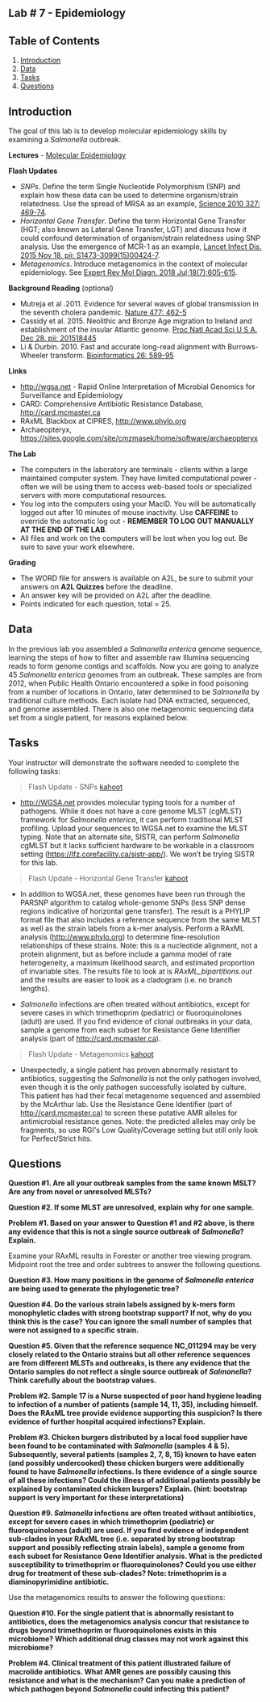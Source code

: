 ## Lab # 7 - Epidemiology

## Table of Contents
1. [Introduction](#intro)
2. [Data](#data)
3. [Tasks](#tasks)
4. [Questions](#questions)

<a name="intro"></a>
## Introduction

The goal of this lab is to develop molecular epidemiology skills by examining a *Salmonella* outbreak.

**Lectures** - [Molecular Epidemiology](https://github.com/agmcarthur/Biochem-3BP3/blob/master/Lectures/Lecture%206%20-%20Molecular%20Epidemiology.pptx)

**Flash Updates**
* *SNPs*. Define the term Single Nucleotide Polymorphism (SNP) and explain how these data can be used to determine organism/strain relatedness. Use the spread of MRSA as an example, [Science 2010 327: 469-74](https://www.ncbi.nlm.nih.gov/pubmed/?term=20093474).
* *Horizontal Gene Transfer*. Define the term Horizontal Gene Transfer (HGT; also known as Lateral Gene Transfer, LGT) and discuss how it could confound determination of organism/strain relatedness using SNP analysis. Use the emergence of MCR-1 as an example, [Lancet Infect Dis. 2015 Nov 18. pii: S1473-3099(15)00424-7](https://www.ncbi.nlm.nih.gov/pubmed/?term=26603172).
* *Metagenomics*. Introduce metagenomics in the context of molecular epidemiology. See [Expert Rev Mol Diagn. 2018 Jul;18(7):605-615](https://www.ncbi.nlm.nih.gov/pubmed/?term=29898605).

**Background Reading** (optional)
* Mutreja et al .2011. Evidence for several waves of global transmission in the seventh cholera pandemic. [Nature 477: 462-5](https://www.ncbi.nlm.nih.gov/pubmed/?term=21866102)
* Cassidy et al. 2015. Neolithic and Bronze Age migration to Ireland and establishment of the insular Atlantic genome. [Proc Natl Acad Sci U S A. Dec 28. pii: 201518445](https://www.ncbi.nlm.nih.gov/pubmed/?term=26712024)
* Li & Durbin. 2010. Fast and accurate long-read alignment with Burrows-Wheeler transform. [Bioinformatics 26: 589-95](https://www.ncbi.nlm.nih.gov/pubmed/?term=20080505)

**Links**
* http://wgsa.net - Rapid Online Interpretation of Microbial Genomics for Surveillance and Epidemiology
* CARD: Comprehensive Antibiotic Resistance Database, http://card.mcmaster.ca
* RAxML Blackbox at CIPRES, http://www.phylo.org
* Archaeopteryx, https://sites.google.com/site/cmzmasek/home/software/archaeopteryx

**The Lab**
* The computers in the laboratory are terminals - clients within a large maintained computer system. They have limited computational power - often we will be using them to access web-based tools or specialized servers with more computational resources.
* You log into the computers using your MacID. You will be automatically logged out after 10 minutes of mouse inactivity. Use **CAFFEINE** to override the automatic log out - **REMEMBER TO LOG OUT MANUALLY AT THE END OF THE LAB**.
* All files and work on the computers will be lost when you log out. Be sure to save your work elsewhere. 

**Grading**
* The WORD file for answers is available on A2L, be sure to submit your answers on **A2L Quizzes** before the deadline.
* An answer key will be provided on A2L after the deadline.
* Points indicated for each question, total = 25.

<a name="data"></a>
## Data

In the previous lab you assembled a *Salmonella enterica* genome sequence, learning the steps of how to filter and assemble raw Illumina sequencing reads to form genome contigs and scaffolds. Now you are going to analyze 45 *Salmonella enterica* genomes from an outbreak. These samples are from 2012, when Public Health Ontario encountered a spike in food poisoning from a number of locations in Ontario, later determined to be *Salmonella* by traditional culture methods. Each isolate had DNA extracted, sequenced, and genome assembled. There is also one metagenomic sequencing data set from a single patient, for reasons explained below.

<a name="tasks"></a>
## Tasks

Your instructor will demonstrate the software needed to complete the following tasks:

> Flash Update - SNPs [kahoot](https://kahoot.it/?_ga=2.264238917.871462812.1568207895-297922416.1568207895)

* http://WGSA.net provides molecular typing tools for a number of pathogens. While it does not have a core genome MLST (cgMLST) framework for *Salmonella enterica*, it can perform traditional MLST profiling. Upload your sequences to WGSA.net to examine the MLST typing. Note that an alternate site, SISTR, can perform *Salmonella* cgMLST but it lacks sufficient hardware to be workable in a classroom setting (https://lfz.corefacility.ca/sistr-app/). We won’t be trying SISTR for this lab.

> Flash Update - Horizontal Gene Transfer [kahoot](https://kahoot.it/?_ga=2.264238917.871462812.1568207895-297922416.1568207895)

* In addition to WGSA.net, these genomes have been run through the PARSNP algorithm to catalog whole-genome SNPs (less SNP dense regions indicative of horizontal gene transfer). The result is a PHYLIP format file that also includes a reference sequence from the same MLST as well as the strain labels from a k-mer analysis. Perform a RAxML analysis (http://www.phylo.org) to determine fine-resolution relationships of these strains. Note: this is a nucleotide alignment, not a protein alignment, but as before include a gamma model of rate heterogeneity, a maximum likelihood search, and estimated proportion of invariable sites. The results file to look at is *RAxML_bipartitions.out* and the results are easier to look as a cladogram (i.e. no branch lengths).

* *Salmonella* infections are often treated without antibiotics, except for severe cases in which trimethoprim (pediatric) or fluoroquinolones (adult) are used. If you find evidence of clonal outbreaks in your data, sample a genome from each subset for Resistance Gene Identifier analysis (part of http://card.mcmaster.ca). 

> Flash Update - Metagenomics [kahoot](https://kahoot.it/?_ga=2.264238917.871462812.1568207895-297922416.1568207895)

* Unexpectedly, a single patient has proven abnormally resistant to antibiotics, suggesting the *Salmonella* is not the only pathogen involved, even though it is the only pathogen successfully isolated by culture. This patient has had their fecal metagenome sequenced and assembled by the McArthur lab. Use the Resistance Gene Identifier (part of http://card.mcmaster.ca) to screen these putative AMR alleles for antimicrobial resistance genes. Note: the predicted alleles may only be fragments, so use RGI's Low Quality/Coverage setting but still only look for Perfect/Strict hits.

<a name="questions"></a>
## Questions

**Question #1. Are all your outbreak samples from the same known MSLT? Are any from novel or unresolved MLSTs?**

**Question #2. If some MLST are unresolved, explain why for one sample.**

**Problem #1. Based on your answer to Question #1 and #2 above, is there any evidence that this is not a single source outbreak of *Salmonella*? Explain.**

Examine your RAxML results in Forester or another tree viewing program. Midpoint root the tree and order subtrees to answer the following questions.

**Question #3. How many positions in the genome of *Salmonella enterica* are being used to generate the phylogenetic tree?**

**Question #4. Do the various strain labels assigned by k-mers form monophyletic clades with strong bootstrap support? If not, why do you think this is the case? You can ignore the small number of samples that were not assigned to a specific strain.**

**Question #5. Given that the reference sequence NC_011294 may be very closely related to the Ontario strains but all other reference sequences are from different MLSTs and outbreaks, is there any evidence that the Ontario samples do not reflect a single source outbreak of *Salmonella*? Think carefully about the bootstrap values.**

**Problem #2. Sample 17 is a Nurse suspected of poor hand hygiene leading to infection of a number of patients (sample 14, 11, 35), including himself. Does the RAxML tree provide evidence supporting this suspicion? Is there evidence of further hospital acquired infections? Explain.**

**Problem #3. Chicken burgers distributed by a local food supplier have been found to be contaminated with *Salmonella* (samples 4 & 5). Subsequently, several patients (samples 2, 7, 8, 15) known to have eaten (and possibly undercooked) these chicken burgers were additionally found to have *Salmonella* infections. Is there evidence of a single source of all these infections? Could the illness of additional patients possibly be explained by contaminated chicken burgers? Explain. (hint: bootstrap support is very important for these interpretations)**

**Question #9. *Salmonella* infections are often treated without antibiotics, except for severe cases in which trimethoprim (pediatric) or fluoroquinolones (adult) are used. If you find evidence of independent sub-clades in your RAxML tree (i.e. separated by strong bootstrap support and possibly reflecting strain labels), sample a genome from each subset for Resistance Gene Identifier analysis. What is the predicted susceptibility to trimethoprim or fluoroquinolones? Could you use either drug for treatment of these sub-clades? Note: trimethoprim is a diaminopyrimidine antibiotic.**

Use the metagenomics results to answer the following questions:

**Question #10. For the single patient that is abnormally resistant to antibiotics, does the metagenomics analysis concur that resistance to drugs beyond trimethoprim or fluoroquinolones exists in this microbiome? Which additional drug classes may not work against this microbiome?**

**Problem #4. Clinical treatment of this patient illustrated failure of macrolide antibiotics. What AMR genes are possibly causing this resistance and what is the mechanism? Can you make a prediction of which pathogen beyond *Salmonella* could infecting this patient?**

